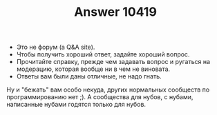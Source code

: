﻿---
title: "Answer 10419"
se.owner.user_id: 337540
se.owner.display_name: "Victor VosMottor thanks Monica"
se.owner.link: "https://ru.meta.stackoverflow.com/users/337540/victor-vosmottor-thanks-monica"
se.answer_id: 10419
se.question_id: 10398
se.post_type: answer
se.score: 0
se.is_accepted: False
---
<ul>
<li>Это не форум (a Q&amp;A site).</li>
<li>Чтобы получить хороший ответ, задайте хороший вопрос.</li>
<li>Прочитайте справку, прежде чем задавать вопрос и ругаться на модерацию, которая вообще ни в чем не виновата.</li>
<li>Ответы вам были даны отличные, не надо гнать.</li>
</ul>

<p>Ну и "бежать" вам особо некуда, других нормальных сообществ по программированию нет ;). А сообщества для нубов, с нубами, написанные нубами годятся только для нубов.</p>
